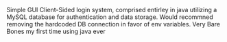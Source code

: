 Simple GUI Client-Sided login system, comprised entirley in java utilizing a MySQL database for authentication and data storage.
Would recommned removing the hardcoded DB connection in favor of env variables.
Very Bare Bones my first time using java ever

